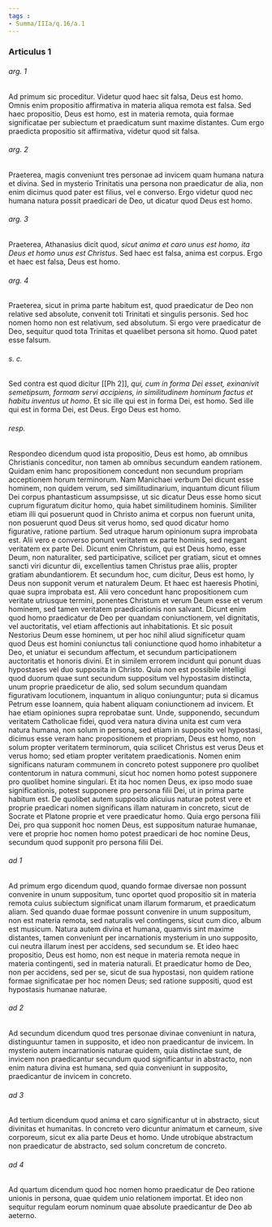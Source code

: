 ```yaml
---
tags : 
- Summa/IIIa/q.16/a.1
---
```


### Articulus 1

###### arg. 1
Ad primum sic proceditur. Videtur quod haec sit falsa, Deus est homo. Omnis enim propositio affirmativa in materia aliqua remota est falsa. Sed haec propositio, Deus est homo, est in materia remota, quia formae significatae per subiectum et praedicatum sunt maxime distantes. Cum ergo praedicta propositio sit affirmativa, videtur quod sit falsa.

###### arg. 2
Praeterea, magis conveniunt tres personae ad invicem quam humana natura et divina. Sed in mysterio Trinitatis una persona non praedicatur de alia, non enim dicimus quod pater est filius, vel e converso. Ergo videtur quod nec humana natura possit praedicari de Deo, ut dicatur quod Deus est homo.

###### arg. 3
Praeterea, Athanasius dicit quod, *sicut anima et caro unus est homo, ita Deus et homo unus est Christus*. Sed haec est falsa, anima est corpus. Ergo et haec est falsa, Deus est homo.

###### arg. 4
Praeterea, sicut in prima parte habitum est, quod praedicatur de Deo non relative sed absolute, convenit toti Trinitati et singulis personis. Sed hoc nomen homo non est relativum, sed absolutum. Si ergo vere praedicatur de Deo, sequitur quod tota Trinitas et quaelibet persona sit homo. Quod patet esse falsum.

###### s. c.
Sed contra est quod dicitur [[Ph 2]], *qui, cum in forma Dei esset, exinanivit semetipsum, formam servi accipiens, in similitudinem hominum factus et habitu inventus ut homo*. Et sic ille qui est in forma Dei, est homo. Sed ille qui est in forma Dei, est Deus. Ergo Deus est homo.

###### resp.
Respondeo dicendum quod ista propositio, Deus est homo, ab omnibus Christianis conceditur, non tamen ab omnibus secundum eandem rationem. Quidam enim hanc propositionem concedunt non secundum propriam acceptionem horum terminorum. Nam Manichaei verbum Dei dicunt esse hominem, non quidem verum, sed similitudinarium, inquantum dicunt filium Dei corpus phantasticum assumpsisse, ut sic dicatur Deus esse homo sicut cuprum figuratum dicitur homo, quia habet similitudinem hominis. Similiter etiam illi qui posuerunt quod in Christo anima et corpus non fuerunt unita, non posuerunt quod Deus sit verus homo, sed quod dicatur homo figurative, ratione partium. Sed utraque harum opinionum supra improbata est. Alii vero e converso ponunt veritatem ex parte hominis, sed negant veritatem ex parte Dei. Dicunt enim Christum, qui est Deus homo, esse Deum, non naturaliter, sed participative, scilicet per gratiam, sicut et omnes sancti viri dicuntur dii, excellentius tamen Christus prae aliis, propter gratiam abundantiorem. Et secundum hoc, cum dicitur, Deus est homo, ly Deus non supponit verum et naturalem Deum. Et haec est haeresis Photini, quae supra improbata est. Alii vero concedunt hanc propositionem cum veritate utriusque termini, ponentes Christum et verum Deum esse et verum hominem, sed tamen veritatem praedicationis non salvant. Dicunt enim quod homo praedicatur de Deo per quandam coniunctionem, vel dignitatis, vel auctoritatis, vel etiam affectionis aut inhabitationis. Et sic posuit Nestorius Deum esse hominem, ut per hoc nihil aliud significetur quam quod Deus est homini coniunctus tali coniunctione quod homo inhabitetur a Deo, et uniatur ei secundum affectum, et secundum participationem auctoritatis et honoris divini. Et in similem errorem incidunt qui ponunt duas hypostases vel duo supposita in Christo. Quia non est possibile intelligi quod duorum quae sunt secundum suppositum vel hypostasim distincta, unum proprie praedicetur de alio, sed solum secundum quandam figurativam locutionem, inquantum in aliquo coniunguntur; puta si dicamus Petrum esse Ioannem, quia habent aliquam coniunctionem ad invicem. Et hae etiam opiniones supra reprobatae sunt. Unde, supponendo, secundum veritatem Catholicae fidei, quod vera natura divina unita est cum vera natura humana, non solum in persona, sed etiam in supposito vel hypostasi, dicimus esse veram hanc propositionem et propriam, Deus est homo, non solum propter veritatem terminorum, quia scilicet Christus est verus Deus et verus homo; sed etiam propter veritatem praedicationis. Nomen enim significans naturam communem in concreto potest supponere pro quolibet contentorum in natura communi, sicut hoc nomen homo potest supponere pro quolibet homine singulari. Et ita hoc nomen Deus, ex ipso modo suae significationis, potest supponere pro persona filii Dei, ut in prima parte habitum est. De quolibet autem supposito alicuius naturae potest vere et proprie praedicari nomen significans illam naturam in concreto, sicut de Socrate et Platone proprie et vere praedicatur homo. Quia ergo persona filii Dei, pro qua supponit hoc nomen Deus, est suppositum naturae humanae, vere et proprie hoc nomen homo potest praedicari de hoc nomine Deus, secundum quod supponit pro persona filii Dei.

###### ad 1
Ad primum ergo dicendum quod, quando formae diversae non possunt convenire in unum suppositum, tunc oportet quod propositio sit in materia remota cuius subiectum significat unam illarum formarum, et praedicatum aliam. Sed quando duae formae possunt convenire in unum suppositum, non est materia remota, sed naturalis vel contingens, sicut cum dico, album est musicum. Natura autem divina et humana, quamvis sint maxime distantes, tamen conveniunt per incarnationis mysterium in uno supposito, cui neutra illarum inest per accidens, sed secundum se. Et ideo haec propositio, Deus est homo, non est neque in materia remota neque in materia contingenti, sed in materia naturali. Et praedicatur homo de Deo, non per accidens, sed per se, sicut de sua hypostasi, non quidem ratione formae significatae per hoc nomen Deus; sed ratione suppositi, quod est hypostasis humanae naturae.

###### ad 2
Ad secundum dicendum quod tres personae divinae conveniunt in natura, distinguuntur tamen in supposito, et ideo non praedicantur de invicem. In mysterio autem incarnationis naturae quidem, quia distinctae sunt, de invicem non praedicantur secundum quod significantur in abstracto, non enim natura divina est humana, sed quia conveniunt in supposito, praedicantur de invicem in concreto.

###### ad 3
Ad tertium dicendum quod anima et caro significantur ut in abstracto, sicut divinitas et humanitas. In concreto vero dicuntur animatum et carneum, sive corporeum, sicut ex alia parte Deus et homo. Unde utrobique abstractum non praedicatur de abstracto, sed solum concretum de concreto.

###### ad 4
Ad quartum dicendum quod hoc nomen homo praedicatur de Deo ratione unionis in persona, quae quidem unio relationem importat. Et ideo non sequitur regulam eorum nominum quae absolute praedicantur de Deo ab aeterno.

